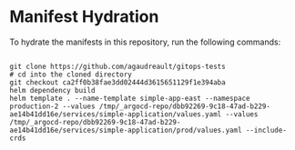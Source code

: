 
# Manifest Hydration

To hydrate the manifests in this repository, run the following commands:

```shell

git clone https://github.com/agaudreault/gitops-tests
# cd into the cloned directory
git checkout ca2ff0b38fae3dd02444d3615651129f1e394aba
helm dependency build
helm template . --name-template simple-app-east --namespace production-2 --values /tmp/_argocd-repo/dbb92269-9c18-47ad-b229-ae14b41dd16e/services/simple-application/values.yaml --values /tmp/_argocd-repo/dbb92269-9c18-47ad-b229-ae14b41dd16e/services/simple-application/prod/values.yaml --include-crds
```